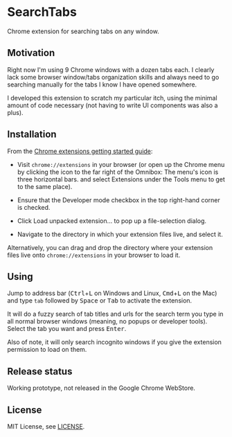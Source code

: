 # SearchTabs

Chrome extension for searching tabs on any window.

## Motivation

Right now I'm using 9 Chrome windows with a dozen tabs each. I clearly lack some browser window/tabs organization skills and always need to go searching manually for the tabs I know I have opened somewhere.

I developed this extension to scratch my particular itch, using the minimal amount of code necessary (not having to write UI components was also a plus).

## Installation

From the [Chrome extensions getting started guide](https://developer.chrome.com/extensions/getstarted):

  - Visit `chrome://extensions` in your browser (or open up the Chrome menu by clicking the icon to the far right of the Omnibox: The menu's icon is three horizontal bars. and select Extensions under the Tools menu to get to the same place).

  - Ensure that the Developer mode checkbox in the top right-hand corner is checked.

  - Click Load unpacked extension… to pop up a file-selection dialog.

  - Navigate to the directory in which your extension files live, and select it.

Alternatively, you can drag and drop the directory where your extension files live onto `chrome://extensions` in your browser to load it.

## Using

Jump to address bar (<kbd>Ctrl</kbd>+<kbd>L</kbd> on Windows and Linux, <kbd>Cmd</kbd>+<kbd>L</kbd> on the Mac) and type `tab` followed by <kbd>Space</kbd> or <kbd>Tab</kbd> to activate the extension.

It will do a fuzzy search of tab titles and urls for the search term you type in all normal browser windows (meaning, no popups or developer tools). Select the tab you want and press <kbd>Enter</kbd>.

Also of note, it will only search incognito windows if you give the extension permission to load on them.

## Release status

Working prototype, not released in the Google Chrome WebStore.

## License

MIT License, see [LICENSE](LICENSE).
